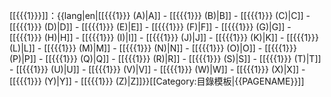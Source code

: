[[{{{1}}}]]：<includeonly>{{lang|en|</includeonly>[[{{{1}}} (A)|A]] - [[{{{1}}} (B)|B]] - [[{{{1}}} (C)|C]] - [[{{{1}}} (D)|D]] - [[{{{1}}} (E)|E]] - [[{{{1}}} (F)|F]] - [[{{{1}}} (G)|G]] - [[{{{1}}} (H)|H]] - [[{{{1}}} (I)|I]] - [[{{{1}}} (J)|J]] - [[{{{1}}} (K)|K]] - [[{{{1}}} (L)|L]] - [[{{{1}}} (M)|M]] - [[{{{1}}} (N)|N]] - [[{{{1}}} (O)|O]] - [[{{{1}}} (P)|P]] - [[{{{1}}} (Q)|Q]] - [[{{{1}}} (R)|R]] - [[{{{1}}} (S)|S]] - [[{{{1}}} (T)|T]] - [[{{{1}}} (U)|U]] - [[{{{1}}} (V)|V]] - [[{{{1}}} (W)|W]] - [[{{{1}}} (X)|X]] - [[{{{1}}} (Y)|Y]] - [[{{{1}}} (Z)|Z]]<includeonly>}}</includeonly><noinclude>[[Category:目錄模板|{{PAGENAME}}]]</noinclude>